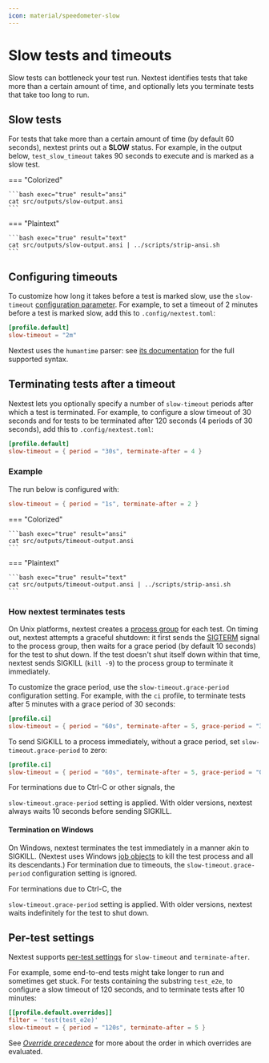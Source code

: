 ```yaml
---
icon: material/speedometer-slow
---
```


# Slow tests and timeouts

Slow tests can bottleneck your test run. Nextest identifies tests that take more than a certain amount of time, and optionally lets you terminate tests that take too long to run.

## Slow tests

For tests that take more than a certain amount of time (by default 60 seconds), nextest prints out a **SLOW** status. For example, in the output below, `test_slow_timeout` takes 90 seconds to execute and is marked as a slow test.

=== "Colorized"

    ```bash exec="true" result="ansi"
    cat src/outputs/slow-output.ansi
    ```

=== "Plaintext"

    ```bash exec="true" result="text"
    cat src/outputs/slow-output.ansi | ../scripts/strip-ansi.sh
    ```

## Configuring timeouts

To customize how long it takes before a test is marked slow, use the `slow-timeout` [configuration parameter](../configuration/index.md). For example, to set a timeout of 2 minutes before a test is marked slow, add this to `.config/nextest.toml`:

```toml title="Slow tests in <code>.config/nextest.toml</code>"
[profile.default]
slow-timeout = "2m"
```

Nextest uses the `humantime` parser: see [its documentation](https://docs.rs/humantime/latest/humantime/fn.parse_duration.html) for the full supported syntax.

## Terminating tests after a timeout

Nextest lets you optionally specify a number of `slow-timeout` periods after which a test is terminated. For example, to configure a slow timeout of 30 seconds and for tests to be terminated after 120 seconds (4 periods of 30 seconds), add this to `.config/nextest.toml`:

```toml title="Slow tests with termination"
[profile.default]
slow-timeout = { period = "30s", terminate-after = 4 }
```

### Example

The run below is configured with:

```toml
slow-timeout = { period = "1s", terminate-after = 2 }
```

=== "Colorized"

    ```bash exec="true" result="ansi"
    cat src/outputs/timeout-output.ansi
    ```

=== "Plaintext"

    ```bash exec="true" result="text"
    cat src/outputs/timeout-output.ansi | ../scripts/strip-ansi.sh
    ```

### How nextest terminates tests

On Unix platforms, nextest creates a [process group] for each test. On timing out, nextest attempts a graceful shutdown: it first sends the [SIGTERM](https://www.gnu.org/software/libc/manual/html_node/Termination-Signals.html) signal to the process group, then waits for a grace period (by default 10 seconds) for the test to shut down. If the test doesn't shut itself down within that time, nextest sends SIGKILL (`kill -9`) to the process group to terminate it immediately.

To customize the grace period, use the `slow-timeout.grace-period` configuration setting. For example, with the `ci` profile, to terminate tests after 5 minutes with a grace period of 30 seconds:

```toml title="Termination grace period"
[profile.ci]
slow-timeout = { period = "60s", terminate-after = 5, grace-period = "30s" }
```

To send SIGKILL to a process immediately, without a grace period, set `slow-timeout.grace-period` to zero:

```toml title="Termination without a grace period"
[profile.ci]
slow-timeout = { period = "60s", terminate-after = 5, grace-period = "0s" }
```

<!-- md:version 0.9.61 --> For terminations due to Ctrl-C or other signals, the
`slow-timeout.grace-period` setting is applied. With older versions, nextest
always waits 10 seconds before sending SIGKILL.

#### Termination on Windows

On Windows, nextest terminates the test immediately in a manner akin to SIGKILL.
(Nextest uses Windows [job objects] to kill the test process and all its
descendants.) For termination due to timeouts, the `slow-timeout.grace-period`
configuration setting is ignored.

<!-- md:version 0.9.87 --> For terminations due to Ctrl-C, the
`slow-timeout.grace-period` setting is applied. With older versions, nextest
waits indefinitely for the test to shut down.

[process group]: https://en.wikipedia.org/wiki/Process_group
[job objects]: https://docs.microsoft.com/en-us/windows/win32/procthread/job-objects

## Per-test settings

Nextest supports [per-test settings](../configuration/per-test-overrides.md) for `slow-timeout` and `terminate-after`.

For example, some end-to-end tests might take longer to run and sometimes get stuck. For tests containing the substring `test_e2e`, to configure a slow timeout of 120 seconds, and to terminate tests after 10 minutes:

```toml title="Per-test slow timeouts"
[[profile.default.overrides]]
filter = 'test(test_e2e)'
slow-timeout = { period = "120s", terminate-after = 5 }
```

See [_Override precedence_](../configuration/per-test-overrides.md#override-precedence) for more about the order in which overrides are evaluated.
